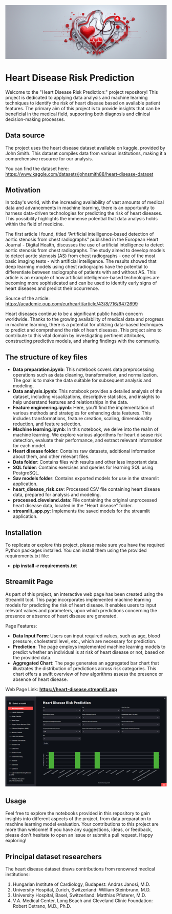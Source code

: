 ![alt text](https://github.com/MrDomian/Heart-Disease-Risk-Prediction/blob/main/Data/Risk_of_heart_disease_banner.jpg)
# Heart Disease Risk Prediction

Welcome to the "Heart Disease Risk Prediction:" project repository! This project is dedicated to applying data analysis and machine learning techniques to identify the risk of heart disease based on available patient features. The primary aim of this project is to provide insights that can be beneficial in the medical field, supporting both diagnosis and clinical decision-making processes.

## Data source

The project uses the heart disease dataset available on kaggle, provided by John Smith. This dataset compiles data from various institutions, making it a comprehensive resource for our analysis.

You can find the dataset here: https://www.kaggle.com/datasets/johnsmith88/heart-disease-dataset

## Motivation

In today's world, with the increasing availability of vast amounts of medical data and advancements in machine learning, there is an opportunity to harness data-driven technologies for predicting the risk of heart diseases. This possibility highlights the immense potential that data analysis holds within the field of medicine.

The first article I found, titled “Artificial intelligence-based detection of aortic stenosis from chest radiographs” published in the European Heart Journal - Digital Health, discusses the use of artificial intelligence to detect aortic stenosis from chest radiographs. The study aimed to develop models to detect aortic stenosis (AS) from chest radiographs - one of the most basic imaging tests - with artificial intelligence. The results showed that deep learning models using chest radiographs have the potential to differentiate between radiographs of patients with and without AS. This article is an example of how artificial intelligence-based technologies are becoming more sophisticated and can be used to identify early signs of heart diseases and predict their occurrence.

Source of the article: https://academic.oup.com/eurheartj/article/43/8/716/6472699

Heart diseases continue to be a significant public health concern worldwide. Thanks to the growing availability of medical data and progress in machine learning, there is a potential for utilizing data-based techniques to predict and comprehend the risk of heart diseases. This project aims to contribute to this vital domain by investigating pertinent attributes, constructing predictive models, and sharing findings with the community.

## The structure of key files

- **Data preparation.ipynb**: This notebook covers data preprocessing operations such as data cleaning, transformation, and normalization. The goal is to make the data suitable for subsequent analysis and modeling.
- **Data analysis.ipynb**: This notebook provides a detailed analysis of the dataset, including visualizations, descriptive statistics, and insights to help understand features and relationships in the data.
- **Feature engineering.ipynb**: Here, you'll find the implementation of various methods and strategies for enhancing data features. This includes transformations, feature creation, scaling, dimensionality reduction, and feature selection.
- **Machine learning.ipynb**: In this notebook, we delve into the realm of machine learning. We explore various algorithms for heart disease risk detection, evaluate their performance, and extract relevant information for each model.
- **Heart disease folder**: Contains raw datasets, additional information about them, and other relevant files.
- **Data folder**: Contains files with results and other less important data.
- **SQL folder**: Contains exercises and queries for learning SQL using PostgreSQL.
- **Sav models folder**: Contains exported models for use in the streamlit application.
- **heart_disease_risk.csv**: Processed CSV file containing heart disease data, prepared for analysis and modeling.
- **processed.cleveland.data**: File containing the original unprocessed heart disease data, located in the "Heart disease" folder.
- **streamlit_app.py**: Implements the saved models for the streamlit application.

## Installation

To replicate or explore this project, please make sure you have the required Python packages installed. You can install them using the provided requirements.txt file:
- **pip install -r requirements.txt**

## Streamlit Page

As part of this project, an interactive web page has been created using the Streamlit tool. This page incorporates implemented machine learning models for predicting the risk of heart disease. It enables users to input relevant values and parameters, upon which predictions concerning the presence or absence of heart disease are generated.

Page Features:
- **Data Input Form**: Users can input required values, such as age, blood pressure, cholesterol level, etc., which are necessary for prediction.
- **Prediction**: The page employs implemented machine learning models to predict whether an individual is at risk of heart disease or not, based on the provided data.
- **Aggregated Chart**: The page generates an aggregated bar chart that illustrates the distribution of predictions across risk categories. This chart offers a swift overview of how algorithms assess the presence or absence of heart disease.

Web Page Link: **https://heart-disease.streamlit.app**

![alt text](https://github.com/MrDomian/Heart-Disease-Risk-Prediction/blob/main/Data/screen_streamlit_page.png)

## Usage

Feel free to explore the notebooks provided in this repository to gain insights into different aspects of the project, from data preparation to machine learning model evaluation. Your contributions to this project are more than welcome! If you have any suggestions, ideas, or feedback, please don't hesitate to open an issue or submit a pull request. Happy exploring!

## Principal dataset researchers

The heart disease dataset draws contributions from renowned medical institutions:
1. Hungarian Institute of Cardiology, Budapest: Andras Janosi, M.D.
2. University Hospital, Zurich, Switzerland: William Steinbrunn, M.D.
3. University Hospital, Basel, Switzerland: Matthias Pfisterer, M.D.
4. V.A. Medical Center, Long Beach and Cleveland Clinic Foundation: Robert Detrano, M.D., Ph.D.
